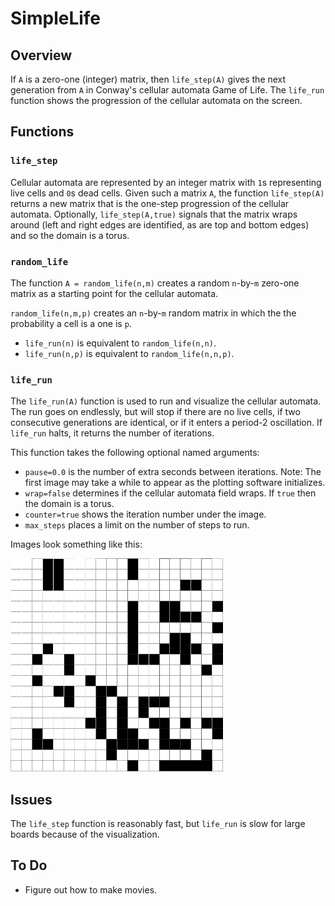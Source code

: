 # SimpleLife

## Overview

If `A` is a zero-one (integer) matrix, then `life_step(A)` gives the next
generation from `A` in Conway's cellular automata Game of Life.
The `life_run` function shows the progression of the cellular
automata on the screen.

## Functions

###  `life_step`
Cellular automata are represented by an integer matrix with `1`s representing
live cells and `0`s dead cells. Given such a matrix `A`, the function
`life_step(A)` returns a new matrix that is the one-step progression
of the cellular automata. Optionally, `life_step(A,true)` signals that
the matrix wraps around (left and right edges are identified,
as are top and bottom edges) and so the domain is a torus.

### `random_life`

The function `A = random_life(n,m)` creates a random `n`-by-`m` zero-one
matrix as a starting point for the cellular automata.

`random_life(n,m,p)` creates an `n`-by-`m` random matrix in which the
the probability a cell is a one is `p`.
* `life_run(n)` is equivalent to `random_life(n,n)`.
* `life_run(n,p)` is equivalent to `random_life(n,n,p)`.

### `life_run`

The `life_run(A)` function is used to run and visualize the cellular
automata. The run goes on endlessly, but will stop if there are no
live cells, if two consecutive
generations are identical, or if it enters a period-2 oscillation.
If `life_run` halts, it returns the number of iterations.



This function takes the following optional named arguments:

* `pause=0.0` is the number of extra seconds between iterations. Note: The
first image may take a while to appear as the plotting software
initializes.
* `wrap=false` determines if the cellular automata field wraps. If `true`
then the domain is a torus.
* `counter=true` shows the iteration number under the image.
* `max_steps` places a limit on the number of steps to run.

Images look something like this:

![](./example.png)

## Issues

The `life_step` function is reasonably fast, but `life_run` is slow for large
boards because of the visualization.

## To Do

* Figure out how to make movies.
